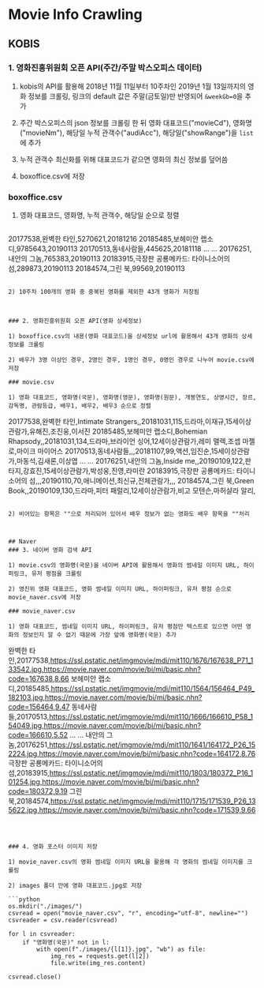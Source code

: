 # Movie Info Crawling

## KOBIS

### 1. 영화진흥위원회 오픈 API(주간/주말 박스오피스 데이터)

1) kobis의 API를 활용해 2018년 11월 11일부터 10주차인 2019년 1월 13일까지의 영화 정보를 크롤링, 링크의 default 값은 주말(금토일)만 반영되어 `&weekGb=0`을 추가

2) 주간 박스오피스의 json 정보를 크롤링 한 뒤 영화 대표코드("movieCd"), 영화명("movieNm"), 해당일 누적 관객수("audiAcc"), 해당일("showRange")을 `list`에 추가

3) 누적 관객수 최신화를 위해 대표코드가 같으면 영화의 최신 정보를 덮어씀

4) boxoffice.csv에 저장

### boxoffice.csv

1) 영화 대표코드, 영화명, 누적 관객수, 해당일 순으로 정렬

   ```
20177538,완벽한 타인,5270621,20181216
20185485,보헤미안 랩소디,9785643,20190113
20170513,동네사람들,445625,20181118
	...
	...
20176251,내안의 그놈,765383,20190113
20183915,극장판 공룡메카드: 타이니소어의 섬,289873,20190113
20184574,그린 북,99569,20190113
   ```

2) 10주차 100개의 영화 중 중복된 영화를 제외한 43개 영화가 저장됨



### 2. 영화진흥위원회 오픈 API(영화 상세정보)

1) boxoffice.csv의 내용(영화 대표코드)을 상세정보 url에 활용해서 43개 영화의 상세정보를 크롤링

2) 배우가 3명 이상인 경우, 2명인 경우, 1명인 경우, 0명인 경우로 나누어 movie.csv에 저장

### movie.csv

1) 영화 대표코드, 영화명(국문), 영화명(영문), 영화명(원문), 개봉연도, 상영시간, 장르, 감독명, 관람등급, 배우1, 배우2, 배우3 순으로 정렬

```
20177538,완벽한 타인,Intimate Strangers,,20181031,115,드라마,이재규,15세이상관람가,유해진,조진웅,이서진
20185485,보헤미안 랩소디,Bohemian Rhapsody,,20181031,134,드라마,브라이언 싱어,12세이상관람가,레미 맬렉,조셉 마젤로,마이크 마이어스
20170513,동네사람들,,,20181107,99,액션,임진순,15세이상관람가,마동석,김새론,이상엽
	...
	...
20176251,내안의 그놈,Inside me,,20190109,122,판타지,강효진,15세이상관람가,박성웅,진영,라미란
20183915,극장판 공룡메카드: 타이니소어의 섬,,,20190110,70,애니메이션,최신규,전체관람가,,,
20184574,그린 북,Green Book,,20190109,130,드라마,피터 패럴리,12세이상관람가,비고 모텐슨,마허샬라 알리,
```

2) 비어있는 항목은 ""으로 처리되어 있어서 배우 정보가 없는 영화도 배우 항목을 ""처리



## Naver
### 3. 네이버 영화 검색 API

1) movie.csv의 영화명(국문)을 네이버 API에 활용해서 영화의 썸네일 이미지 URL, 하이퍼링크, 유저 평점을 크롤링

2) 영진위 영화 대표코드, 영화 썸네일 이미지 URL, 하이퍼링크, 유저 평점 순으로 movie_naver.csv에 저장

### movie_naver.csv

1) 영화 대표코드, 썸네일 이미지 URL, 하이퍼링크, 유저 평점만 텍스트로 있으면 어떤 영화의 정보인지 알 수 없기 때문에 가장 앞에 영화명(국문) 추가

```
완벽한 타인,20177538,https://ssl.pstatic.net/imgmovie/mdi/mit110/1676/167638_P71_133542.jpg,https://movie.naver.com/movie/bi/mi/basic.nhn?code=167638,8.66
보헤미안 랩소디,20185485,https://ssl.pstatic.net/imgmovie/mdi/mit110/1564/156464_P49_182103.jpg,https://movie.naver.com/movie/bi/mi/basic.nhn?code=156464,9.47
동네사람들,20170513,https://ssl.pstatic.net/imgmovie/mdi/mit110/1666/166610_P58_154049.jpg,https://movie.naver.com/movie/bi/mi/basic.nhn?code=166610,5.52
	...
	...
내안의 그놈,20176251,https://ssl.pstatic.net/imgmovie/mdi/mit110/1641/164172_P26_152224.jpg,https://movie.naver.com/movie/bi/mi/basic.nhn?code=164172,8.76
극장판 공룡메카드: 타이니소어의 섬,20183915,https://ssl.pstatic.net/imgmovie/mdi/mit110/1803/180372_P16_101254.jpg,https://movie.naver.com/movie/bi/mi/basic.nhn?code=180372,9.19
그린 북,20184574,https://ssl.pstatic.net/imgmovie/mdi/mit110/1715/171539_P26_135622.jpg,https://movie.naver.com/movie/bi/mi/basic.nhn?code=171539,9.66
```



### 4. 영화 포스터 이미지 저장

1) movie_naver.csv의 영화 썸네일 이미지 URL을 활용해 각 영화의 썸네일 이미지를 크롤링

2) images 폴더 안에 영화 대표코드.jpg로 저장

```python
os.mkdir("./images/")
csvread = open("movie_naver.csv", "r", encoding="utf-8", newline="")
csvreader = csv.reader(csvread)

for l in csvreader:
    if "영화명(국문)" not in l:
        with open(f"./images/{l[1]}.jpg", "wb") as file:
            img_res = requests.get(l[2])
            file.write(img_res.content)

csvread.close()
```

